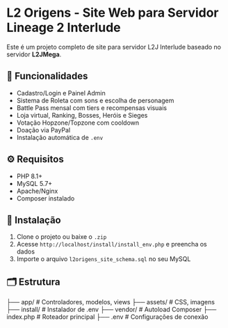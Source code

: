 # L2 Origens - Site Web para Servidor Lineage 2 Interlude

Este é um projeto completo de site para servidor L2J Interlude baseado no servidor **L2JMega**.

## 🧩 Funcionalidades

- Cadastro/Login e Painel Admin
- Sistema de Roleta com sons e escolha de personagem
- Battle Pass mensal com tiers e recompensas visuais
- Loja virtual, Ranking, Bosses, Heróis e Sieges
- Votação Hopzone/Topzone com cooldown
- Doação via PayPal
- Instalação automática de `.env`

## ⚙️ Requisitos

- PHP 8.1+
- MySQL 5.7+
- Apache/Nginx
- Composer instalado

## 🚀 Instalação

1. Clone o projeto ou baixe o `.zip`
2. Acesse `http://localhost/install/install_env.php` e preencha os dados
3. Importe o arquivo `l2origens_site_schema.sql` no seu MySQL


## 🗂️ Estrutura

├── app/ # Controladores, modelos, views
├── assets/ # CSS, imagens
├── install/ # Instalador de .env
├── vendor/ # Autoload Composer
├── index.php # Roteador principal
├── .env # Configurações de conexão
